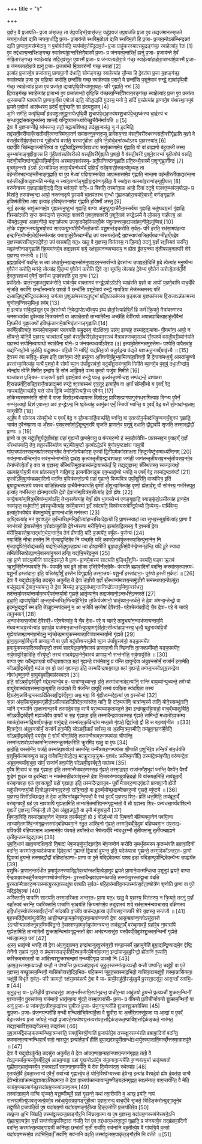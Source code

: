 +++
title = "४"

+++


  
य॒ज्ञेन॒ वै प्र॒जाप॑तिᳶ प्र॒जा अ॑सृजत॒ ता उ॑प॒यड्भि॑रे॒वासृ॑जत॒ यदु॑प॒यज॑ उप॒यज॑ति प्र॒जा ए॒व तद्यज॑मानस्सृजते जघना॒र्धादव॑ द्यति जघना॒र्धाद्धि प्र॒जाᳶ प्र॒जाय॑न्ते स्थविम॒तोऽव॑ द्यति स्थविम॒तो हि प्र॒जाᳶ प्र॒जाय॒न्तेऽस॑म्भिन्द॒न्नव॑ द्यति प्रा॒णाना॒मस॑म्भेदाय॒ न प॒र्याव॑र्तयति॒ यत्प॑र्याव॒र्तये॑दुदाव॒र्तᳶ प्र॒जा ग्राहु॑कस्स्यात्समु॒द्रङ्ग॑च्छ॒ स्वाहेत्या॑ह॒ रेतः॑ [1]  
ए॒व तद्द॑धात्य॒न्तरि॑क्षङ्गच्छ॒ स्वाहेत्या॑हा॒न्तरि॑क्षेणै॒वास्मै॑ प्र॒जाᳶ प्र ज॑नयत्य॒न्तरि॑क्षँ॒ ह्यनु॑ प्र॒जाᳶ प्र॒जाय॑न्ते दे॒वँ स॑वि॒तार॑ङ्गच्छ॒ स्वाहेत्या॑ह सवि॒तृप्र॑सूत ए॒वास्मै॑ प्र॒जाᳶ प्र ज॑नयत्यहोरा॒त्रे ग॑च्छ॒ स्वाहेत्या॑हाहोरा॒त्राभ्या॑मे॒वास्मै॑ प्र॒जाᳶ प्र ज॑नयत्यहोरा॒त्रे ह्यनु॑ प्र॒जाᳶ प्र॒जाय॑न्ते मि॒त्रावरु॑णौ गच्छ॒ स्वाहा॑ [2]  
इत्या॑ह प्र॒जास्वे॒व प्रजा॑तासु प्राणापा॒नौ द॑धाति॒ सोम॑ङ्गच्छ॒ स्वाहेत्या॑ह सौ॒म्या हि दे॒वत॑या प्र॒जा य॒ज्ञङ्ग॑च्छ॒ स्वाहेत्या॑ह प्र॒जा ए॒व य॒ज्ञियाः॑ करोति॒ छन्दाँ॑सि गच्छ॒ स्वाहेत्या॑ह प॒शवो॒ वै छन्दाँ॑सि प॒शूने॒वाव॑ रुन्द्धे॒ द्यावा॑पृथि॒वी ग॑च्छ॒ स्वाहेत्या॑ह प्र॒जा ए॒व प्रजा॑ता॒ द्यावा॑पृथि॒वीभ्या॑मुभ॒यत॒ᳶ परि॑ गृह्णाति॒ नभः॑ [3]  
दि॒व्यङ्ग॑च्छ॒ स्वाहेत्या॑ह प्र॒जाभ्य॑ ए॒व प्रजा॑ताभ्यो॒ वृष्टि॒न्नि य॑च्छत्य॒ग्निव्ँवै॑श्वान॒रङ्ग॑च्छ॒ स्वाहेत्या॑ह प्र॒जा ए॒व प्रजा॑ता अ॒स्याम्प्रति॑ ष्ठापयति प्रा॒णाना॒व्ँवा ए॒षोऽव॑ द्यति॒ यो॑ऽव॒द्यति॑ गु॒दस्य॒ मनो॑ मे॒ हार्दि॑ य॒च्छेत्या॑ह प्रा॒णाने॒व य॑थास्था॒नमुप॑ ह्वयते प॒शोर्वा आल॑ब्धस्य॒ हृद॑यँ॒ शुगृ॑च्छति॒ सा हृ॑दयशू॒लम् [4]  
अ॒भि समे॑ति॒ यत्पृ॑थि॒व्याँ हृ॑दयशू॒लमु॑द्वा॒सये॑त्पृथि॒वीँ शु॒चार्प॑ये॒द्यद॒प्स्व॑पश्शु॒चार्प॑ये॒च्छुष्क॑स्य चा॒र्द्रस्य॑ च स॒न्धावुद्वा॑सयत्यु॒भय॑स्य॒ शान्त्यै॒ यन्द्वि॒ष्यात्तन्ध्या॑येच्छु॒चैवैन॑मर्पयति ॥ [5]  
दे॒वा वै य॒ज्ञमाग्नी॑ध्रे॒ व्य॑भजन्त॒ ततो॒ यद॒त्यशि॑ष्यत॒ तद॑ब्रुव॒न्वस॑तु॒ नु न॑ इ॒दमिति॒ तद्व॑सती॒वरी॑णाव्ँवसतीवरि॒त्वन्तस्मि॑न्प्रा॒तर्न सम॑शक्नुव॒न्तद॒प्सु प्रावे॑शय॒न्ता व॑सती॒वरी॑रभवन्वसती॒वरी॑र्गृह्णाति य॒ज्ञो वै व॑सती॒वरी॑र्य॒ज्ञमे॒वारभ्य॑ गृही॒त्वोप॑ वसति॒ यस्यागृ॑हीता अ॒भि नि॒म्रोचे॒दना॑रब्धोऽस्य य॒ज्ञस्स्या॑त् [6]  
य॒ज्ञव्ँवि च्छि॑न्द्याज्ज्योति॒ष्या॑ वा गृह्णी॒याद्धिर॑ण्यव्ँवाव॒धाय॒ सशु॑क्राणामे॒व गृ॑ह्णाति॒ यो वा॑ ब्राह्म॒णो ब॑हुया॒जी तस्य॒ कुम्भ्या॑नाङ्गृह्णीया॒त्स हि गृ॑ही॒तव॑सतीवरीको वसती॒वरी॑र्गृह्णाति प॒शवो॒ वै व॑सती॒वरीः॑ प॒शूने॒वारभ्य॑ गृही॒त्वोप॑ वसति॒ यद॑न्वी॒पन्तिष्ठ॑न्गृह्णी॒यान्नि॒र्मार्गु॑का अस्मात्प॒शव॑स्स्युᳶ प्रती॒पन्तिष्ठ॑न्गृह्णाति प्रति॒रुध्यै॒वास्मै॑ प॒शून्गृ॑ह्णा॒तीन्द्रः॑ [7]  
वृ॒त्रम॑ह॒न्त्सो ३॑ऽपो ३॑ऽभ्य॑म्रियत॒ तासा॒य्ँयन्मेध्य॑य्ँ य॒ज्ञियँ॒ सदे॑व॒मासी॒त्तदत्य॑मुच्यत॒ ता वह॑न्तीरभव॒न्वह॑न्तीनाङ्गृह्णाति॒ या ए॒व मेध्या॑ य॒ज्ञिया॒स्सदे॑वा॒ आप॒स्तासा॑मे॒व गृ॑ह्णाति॒ नान्त॒मा वह॑न्ती॒रती॑या॒द्यद॑न्त॒मा वह॑न्तीरती॒याद्य॒ज्ञमति॑ मन्येत॒ न स्था॑व॒राणा॑ङ्गृह्णीया॒द्वरु॑णगृहीता॒ वै स्था॑व॒रा यत्स्था॑व॒राणा॑ङ्गृह्णी॒यात् [8]  
वरु॑णेनास्य य॒ज्ञङ्ग्रा॑हये॒द्यद्वै दिवा॒ भव॑त्य॒पो रात्रि॒ᳶ प्र वि॑शति॒ तस्मा॑त्ता॒म्रा आपो॒ दिवा॑ ददृश्रे॒ यन्नक्त॒म्भव॑त्य॒पोऽह॒ᳶ प्र वि॑शति॒ तस्मा॑च्च॒न्द्रा आपो॒ नक्त॑न्ददृश्रे छा॒यायै॑ चा॒तप॑तश्च स॒न्धौ गृ॑ह्णात्यहोरा॒त्रयो॑रे॒वास्मै॒ वर्ण॑ङ्गृह्णाति ह॒विष्म॑तीरि॒मा आप॒ इत्या॑ह ह॒विष्कृ॑तानामे॒व गृ॑ह्णाति ह॒विष्माँ॑ अस्तु [9]  
सूर्य॒ इत्या॑ह॒ सशु॑क्राणामे॒व गृ॑ह्णात्यनु॒ष्टुभा॑ गृह्णाति॒ वाग्वा अ॑नु॒ष्टुग्वा॒चैवैना॒स्सर्व॑या गृह्णाति॒ चतु॑ष्पदय॒र्चा गृ॑ह्णाति॒ त्रिस्सा॑दयति स॒प्त सम्प॑द्यन्ते स॒प्तप॑दा॒ शक्व॑री प॒शव॒श्शक्व॑री प॒शूने॒वाव॑ रुन्द्धे॒ऽस्मै वै लो॒काय॒ गार्ह॑पत्य॒ आ धी॑यते॒ऽमुष्मा॑ आहव॒नीयो॒ यद्गार्ह॑पत्य उपसा॒दये॑द॒स्मिल्लोँ॒के प॑शु॒मान्त्स्या॒द्ययदा॑हव॒नीये॒ऽमुष्मिन्न्॑ [10]  
लो॒के प॑शु॒मान्त्स्या॑दु॒भयो॒रुप॑ सादयत्यु॒भयो॑रे॒वैनँ॑ल्लो॒कयोः॑ पशु॒मन्त॑ङ्करोति स॒र्वत॒ᳶ परि॑ हरति॒ रक्ष॑सा॒मप॑हत्या इन्द्राग्नि॒योर्भा॑ग॒धेयी॒स्स्थेत्या॑ह यथाय॒जुरे॒वैतदाग्नी॑ध्र॒ उप॑ वासयत्ये॒तद्वै य॒ज्ञस्याप॑राजित॒य्ँयदाग्नी॑ध्र॒य्ँयदे॒व य॒ज्ञस्याप॑राजित॒न्तदे॒वैना॒ उप॑ वासयति॒ यत॒ᳵ खलु॒ वै य॒ज्ञस्य॒ वित॑तस्य॒ न क्रि॒यते॒ तदनु॑ य॒ज्ञँ रक्षाँ॒स्यव॑ चरन्ति॒ यद्वह॑न्तीनाङ्गृ॒ह्णाति॑ क्रि॒यमा॑णमे॒व तद्य॒ज्ञस्य॑ शये॒ रक्ष॑सा॒मन॑न्ववचाराय॒ न ह्ये॑ता ई॒लय॒न्त्या तृ॑तीयसव॒नात्परि॑ शेरे य॒ज्ञस्य॒ सन्त॑त्यै ॥ [11]  
ब्र॒ह्म॒वा॒दिनो॑ वदन्ति॒ स त्वा अ॑ध्व॒र्युस्स्या॒द्यस्सोम॑मुपाव॒हर॒न्त्सर्वा॑भ्यो दे॒वता॑भ्य उपाव॒हरे॒दिति॑ हृ॒दे त्वेत्या॑ह मनु॒ष्ये॑भ्य ए॒वैतेन॑ करोति॒ मन॑से॒ त्वेत्या॑ह पि॒तृभ्य॑ ए॒वैतेन॑ करोति दि॒वे त्वा॒ सूर्या॑य॒ त्वेत्या॑ह दे॒वेभ्य॑ ए॒वैतेन॑ करोत्ये॒ताव॑ती॒र्वै दे॒वता॒स्ताभ्य॑ ए॒वैनँ॒ सर्वा॑भ्य उ॒पाव॑हरति पु॒रा वा॒चः [12]  
प्रव॑दितोᳶ प्रातरनुवा॒कमु॒पाक॑रोति॒ याव॑त्ये॒व वाक्तामव॑ रुन्द्धे॒ऽपोऽग्रे॑ऽभि॒ व्याह॑रति य॒ज्ञो वा आपो॑ य॒ज्ञमे॒वाभि वाच॒व्ँवि सृ॑जति॒ सर्वा॑णि॒ छन्दाँ॒स्यन्वा॑ह प॒शवो॒ वै छन्दाँ॑सि प॒शूने॒वाव॑ रुन्द्धे गायत्रि॒या तेज॑स्कामस्य॒ परि॑ दध्यात्त्रि॒ष्टुभे॑न्द्रि॒यका॑मस्य॒ जग॑त्या प॒शुका॑मस्याऽनु॒ष्टुभा॑ प्रति॒ष्ठाका॑मस्य प॒ङ्क्त्या य॒ज्ञका॑मस्य वि॒राजाऽन्न॑कामस्य शृ॒णोत्व॒ग्निस्स॒मिधा॒ हव॑म् [13]  
म॒ इत्या॑ह सवि॒तृप्र॑सूत ए॒व दे॒वता॑भ्यो नि॒वेद्या॒पोऽच्छै॑त्य॒प इ॑ष्य होत॒रित्या॑हेषि॒तँ हि कर्म॑ क्रि॒यते॒ मैत्रा॑वरुणस्य चमसाध्वर्य॒वा द्र॒वेत्या॑ह मि॒त्रावरु॑णौ॒ वा अ॒पान्ने॒तारौ॒ ताभ्या॑मे॒वैना॒ अच्छै॑ति॒ देवी॑रापो अपान्नपा॒दित्या॒हाहु॑त्यै॒वैना॑ नि॒ष्क्रीय॑ गृह्णा॒त्यथो॑ ह॒विष्कृ॑तानामे॒वाभिघृ॑तानाङ्गृह्णाति [14]  
कार्षि॑र॒सीत्या॑ह॒ शम॑लमे॒वासा॒मप॑ प्लावयति समु॒द्रस्य॒ वोऽक्षि॑त्या॒ उन्न॑य॒ इत्या॑ह॒ तस्मा॑द॒द्यमा॑नाᳶ पी॒यमा॑ना॒ आपो॒ न क्षी॑यन्ते॒ योनि॒र्वै य॒ज्ञस्य॒ चात्वा॑लय्ँ य॒ज्ञो व॑सती॒वरीर्॑होतृचम॒सञ्च॑ मैत्रावरुणचम॒सञ्च॑ सँ॒स्पर्श्य॑ वसती॒वरी॒र्व्यान॑यति य॒ज्ञस्य॑ सयोनि॒त्वायाथो॒ स्वादे॒वैना॒ योने॒ᳶ प्र ज॑नय॒त्यध्व॒र्योऽवे॑र॒पा (३) इत्या॑हो॒तेम॑नन्नमुरु॒तेमाᳶ प॒श्येति॒ वावैतदा॑ह॒ यद्य॑ग्निष्टो॒मो जु॒होति॒ यद्यु॒क्थ्यᳶ॑ परि॒धौ नि मा॑र्ष्टि॒ यद्य॑तिरा॒त्रो यजु॒र्वद॒न्प्र प॑द्यते यज्ञक्रतू॒नाव्व्ँयावृ॑त्त्यै ॥ [15]  
दे॒वस्य॑ त्वा सवि॒तुᳶ प्र॑स॒व इति॒ ग्रावा॑ण॒मा द॑त्ते॒ प्रसू॑त्या अ॒श्विनो॑र्बा॒हुभ्या॒मित्या॑हा॒श्विनौ॒ हि दे॒वाना॑मध्व॒र्यू आस्ता॑म्पू॒ष्णो हस्ता॑भ्या॒मित्या॑ह॒ यत्यै॑ प॒शवो॒ वै सोमो॑ व्या॒न उ॑पाँशु॒सव॑नो॒ यदु॑पाँशु॒सव॑नम॒भि मिमी॑ते व्या॒नमे॒व प॒शुषु॑ दधा॒तीन्द्रा॑य॒ त्वेन्द्रा॑य॒ त्वेति॑ मिमीत॒ इन्द्रा॑य॒ हि सोम॑ आह्रि॒यते॒ पञ्च॒ कृत्वो॒ यजु॑षा मिमीते [16]  
पञ्चा॑क्षरा प॒ङ्क्तिᳶ पाङ्क्तो॑ य॒ज्ञो य॒ज्ञमे॒वाव॑ रुन्द्धे॒ पञ्च॒ कृत्व॑स्तू॒ष्णीन्दश॒ सम्प॑द्यन्ते॒ दशा॑क्षरा वि॒राडन्न॑व्ँवि॒राड्वि॒राजै॒वान्नाद्य॒मव॑ रुन्द्धे श्वा॒त्रास्स्थ॑ वृत्र॒तुर॒ इत्या॑है॒ष वा अ॒पाँ सो॑मपी॒थो य ए॒वव्ँ वेद॒ नाप्स्वार्ति॒मार्च्छ॑ति॒ यत्ते॑ सोम दि॒वि ज्योति॒रित्या॑है॒भ्य ए॒वैन॑म् [17]  
लो॒केभ्य॒स्सम्भ॑रति॒ सोमो॒ वै राजा॒ दिशो॒ऽभ्य॑ध्याय॒त्स दिशोऽनु॒ प्रावि॑श॒त्प्रागपा॒गुद॑गध॒रागित्या॑ह दि॒ग्भ्य ए॒वैनँ॒ सम्भ॑र॒त्यथो॒ दिश॑ ए॒वास्मा॒ अव॑ रु॒न्द्धेऽम्ब॒ नि ष्व॒रेत्या॑ह॒ कामु॑का एनँ॒ स्त्रियो॑ भवन्ति॒ य ए॒वव्ँ वेद॒ यत्ते॑ सो॒मादा॑भ्य॒न्नाम॒ जागृ॒वीति॑ [18]  
आ॒है॒ष वै सोम॑स्य सोमपी॒थो य ए॒वव्ँ वेद॒ न सौ॒म्यामार्ति॒मार्च्छ॑ति॒ घ्नन्ति॒ वा ए॒तत्सोम॒य्ँयद॑भिषु॒ण्वन्त्यँ॒शूनप॑ गृह्णाति॒ त्राय॑त ए॒वैन॑म्प्रा॒णा वा अँ॒शवᳶ॑ प॒शव॒स्सोमो॒ऽँ॒शून्पुन॒रपि॑ सृजति प्रा॒णाने॒व प॒शुषु॑ दधाति॒ द्वौद्वा॒वपि॑ सृजति॒ तस्मा॒द्द्वौद्वौ॑ प्रा॒णाः ॥ [19]  
प्रा॒णो वा ए॒ष यदु॑पाँ॒शुर्यदु॑पाँ॒श्व॑ग्रा॒ ग्रहा॑ गृ॒ह्यन्ते॑ प्रा॒णमे॒वानु॒ प्र य॑न्त्यरु॒णो ह॑ स्मा॒हौप॑वेशिᳶ प्रातस्सव॒न ए॒वाहय्ँ य॒ज्ञँ सँस्था॑पयामि॒ तेन॒ तत॒स्सँस्थि॑तेन चरा॒मीत्य॒ष्टौ कृत्वोऽग्रे॒ऽभि षु॑णोत्य॒ष्टाक्ष॑रा गाय॒त्री गा॑य॒त्रम्प्रा॑तस्सव॒नम्प्रा॑तस्सव॒नमे॒व तेना॑प्नो॒त्येका॑दश॒ कृत्वो॑ द्वि॒तीय॒मेका॑दशाक्षरा त्रि॒ष्टुप्त्रैष्टु॑भ॒म्माध्य॑न्दिनम् [20]  
सव॑न॒म्माध्य॑न्दिनमे॒व सव॑न॒न्तेना॑प्नोति॒ द्वाद॑श॒ कृत्व॑स्तृ॒तीय॒न्द्वाद॑शाक्षरा॒ जग॑ती॒ जाग॑तन्तृतीयसव॒नन्तृ॑तीयसव॒नमे॒व तेना॑प्नोत्ये॒ताँ ह॒ वाव स य॒ज्ञस्य॒ सँस्थि॑तिमुवा॒चास्क॑न्दा॒यास्क॑न्नँ॒ हि तद्यद्य॒ज्ञस्य॒ सँस्थि॑तस्य॒ स्कन्द॒त्यथो॒ खल्वा॑हुर्गाय॒त्री वाव प्रा॑तस्सव॒ने नाति॒वाद॒ इत्यन॑तिवादुक एन॒म्भ्रातृ॑व्यो भवति॒ य ए॒वव्ँ वेद॒ तस्मा॑द॒ष्टाव॑ष्टौ [21]  
कृत्वो॑ऽभि॒षुत्य॑म्ब्रह्मवा॒दिनो॑ वदन्ति प॒वित्र॑वन्तो॒ऽन्ये ग्रहा॑ गृ॒ह्यन्ते॒ किम्प॑वित्र उपाँ॒शुरिति॒ वाक्प॑वित्र॒ इति॑ ब्रूयाद्वा॒चस्पत॑ये पवस्व वाजि॒न्नित्या॑ह वा॒चैवैन॑म्पवयति॒ वृष्णो॑ अँ॒शुभ्या॒मित्या॑ह॒ वृष्णो॒ ह्ये॑तावँ॒शू यौ सोम॑स्य॒ गभ॑स्तिपूत॒ इत्या॑ह॒ गभ॑स्तिना॒ ह्ये॑नम्प॒वय॑ति दे॒वो दे॒वाना॑म्प॒वित्र॑म॒सीत्या॑ह दे॒वो ह्ये॑षः [22]  
सन्दे॒वाना॑म्प॒वित्र॒य्ँयेषा॑म्भा॒गोऽसि॒ तेभ्य॒स्त्वेत्या॑ह॒ येषाँ॒ ह्ये॑ष भा॒गस्तेभ्य॑ एनङ्गृ॒ह्णाति॒ स्वाङ्कृ॑तो॒ऽसीत्या॑ह प्रा॒णमे॒व स्वम॑कृत॒ मधु॑मतीर्न॒ इष॑स्कृ॒धीत्या॑ह॒ सर्व॑मे॒वास्मा॑ इ॒दँ स्व॑दयति॒ विश्वे॑भ्यस्त्वेन्द्रि॒येभ्यो॑ दि॒व्येभ्य॒ᳶ पार्थि॑वेभ्य॒ इत्या॑हो॒भये॑ष्वे॒व दे॑वमनु॒ष्येषु॑ प्रा॒णान्द॑धाति॒ मन॑स्त्वा [23]  
अ॒ष्ट्वित्या॑ह॒ मन॑ ए॒वाश्ञु॑त उ॒र्व॑न्तरि॑क्ष॒मन्वि॒हीत्या॑हान्तरिक्षदेव॒त्यो॑ हि प्रा॒णस्स्वाहा॑ त्वा सुभव॒स्सूर्या॒येत्या॑ह प्रा॒णा वै स्वभ॑वसो दे॒वास्तेष्वे॒व प॒रोक्ष॑ञ्जुहोति दे॒वेभ्य॑स्त्वा मरीचि॒पेभ्य॒ इत्या॑हादि॒त्यस्य॒ वै र॒श्मयो॑ दे॒वा म॑रीचि॒पास्तेषा॒न्तद्भा॑ग॒धेय॒न्ताने॒व तेन॑ प्रीणाति॒ यदि॑ का॒मये॑त॒ वर्षु॑कᳶ प॒र्जन्यः॑ [24]  
स्या॒दिति॒ नीचा॒ हस्ते॑न॒ नि मृ॑ज्या॒द्वृष्टि॑मे॒व नि य॑च्छति॒ यदि॑ का॒मये॒ताव॑र्षुकस्स्या॒दित्यु॑त्ता॒नेन॒ नि मृ॑ज्या॒द्वृष्टि॑मे॒वोद्य॑च्छति॒ यद्य॑भि॒चरे॑द॒मुञ्ज॒ह्यथ॑ त्वा होष्या॒मीति॑ ब्रूया॒दाहु॑तिमे॒वैन॑म्प्रे॒प्सन्‌ह॑न्ति॒ यदि॑ दू॒रे स्यादा तमि॑तोस्तिष्ठेत्प्रा॒णमे॒वास्या॑नु॒गत्य॑ हन्ति॒ यद्य॑भि॒चरे॑द॒मुष्य॑ [25]  
त्वा॒ प्रा॒णे सा॑दया॒मीति॑ सादये॒दस॑न्नो॒ वै प्रा॒णᳶ प्रा॒णमे॒वास्य॑ सादयति ष॒ड्भिरँ॒शुभिᳶ॑ पवयति॒ षड्वा ऋ॒तव॑ ऋ॒तुभि॑रे॒वैन॑म्पवयति॒ त्रिᳶ प॑वयति॒ त्रय॑ इ॒मे लो॒का ए॒भिरे॒वैनँ॑ल्लो॒कैᳶ प॑वयति ब्रह्मवा॒दिनो॑ वदन्ति॒ कस्मा॑त्स॒त्यात्त्रयᳶ॑ पशू॒नाँ हस्ता॑दाना॒ इति॒ यत्त्रिरु॑पाँ॒शुँ हस्ते॑न विगृ॒ह्णाति॒ तस्मा॒त्त्रयᳶ॑ पशू॒नाँ हस्ता॑दाना॒ᳶ पुरु॑षो ह॒स्ती म॒र्कटः॑ ॥ [26]  
दे॒वा वै यद्य॒ज्ञेऽकु॑र्वत॒ तदसु॑रा अकुर्वत॒ ते दे॒वा उ॑पाँ॒शौ य॒ज्ञँ सँ॒स्थाप्य॑मपश्य॒न्तमु॑पाँ॒शौ सम॑स्थापय॒न्तेऽसु॑रा॒ वज्र॑मु॒द्यत्य॑ दे॒वान॒भ्या॑यन्त॒ ते दे॒वा बिभ्य॑त॒ इन्द्र॒मुपा॑धाव॒न्तानिन्द्रो॑ऽन्तर्या॒मेणा॒न्तर॑धत्त॒ तद॑न्तर्या॒मस्या॑न्तर्याम॒त्वय्ँयद॑न्तर्या॒मो गृ॒ह्यते॒ भ्रातृ॑व्याने॒व तद्यज॑मानो॒ऽन्तर्ध॑त्ते॒ऽन्तस्ते॑ [27]  
द॒धा॒मि॒ द्यावा॑पृथि॒वी अ॒न्तरु॒र्व॑न्तरि॑क्ष॒मित्या॑है॒भिरे॒व लो॒कैर्यज॑मानो॒ भ्रातृ॑व्यान॒न्तर्ध॑त्ते॒ ते दे॒वा अ॑मन्य॒न्तेन्द्रो॒ वा इ॒दम॑भू॒द्यद्व॒यँ स्म इति॒ ते॑ऽब्रुव॒न्मघ॑व॒न्ननु॑ न॒ आ भ॒जेति॑ स॒जोषा॑ दे॒वैरव॑रै॒ᳶ परै॒श्चेत्य॑ब्रवी॒द्ये चै॒व दे॒वाᳶ परे॒ ये चाव॑रे॒ तानु॒भयान्॑ [28]  
अ॒न्वाभ॑जत्स॒जोषा॑ दे॒वैरव॑रै॒ᳶ परै॒श्चेत्या॑ह॒ ये चै॒व दे॒वाᳶ परे॒ य चाव॑रे॒ तानु॒भया॑न॒न्वाभ॑जत्यन्तर्या॒मे म॑घवन्मादय॒स्वेत्या॑ह य॒ज्ञादे॒व यज॑मान॒न्नान्तरे॑त्युपया॒मगृ॑हीतो॒ऽसीत्या॑हापा॒नस्य॒ धृत्यै॒ यदु॒भाव॑पवि॒त्रौ गृ॒ह्येया॑ताम्प्रा॒णम॑पा॒नोऽनु॒ न्यृ॑च्छेत्प्र॒मायु॑कस्स्यात्प॒वित्र॑वानन्तर्या॒मो गृ॑ह्यते [29]  
प्रा॒णा॒पा॒नयो॒र्विधृ॑त्यै प्राणापा॒नौ वा ए॒तौ यदु॑पाँश्वन्तर्या॒मौ व्या॒न उ॑पाँशु॒सव॑नो॒ यङ्का॒मये॑त प्र॒मायु॑कस्स्या॒दित्यसँ॑स्पृष्टौ॒ तस्य॑ सादयेद्व्या॒नेनै॒वास्य॑ प्राणापा॒नौ वि च्छि॑नत्ति ता॒जक्प्रमी॑यते॒ यङ्का॒मये॑त॒ सर्व॒मायु॑रिया॒दिति॒ सँस्पृ॑ष्टौ॒ तस्य॑ सादयेद्व्या॒नेनै॒वास्य॑ प्राणापा॒नौ सन्त॑नोति॒ सर्व॒मायु॑रेति ॥ [30]  
वाग्वा ए॒षा यदै॑न्द्रवाय॒वो यदै॑न्द्रवाय॒वाग्रा॒ ग्रहा॑ गृ॒ह्यन्ते॒ वाच॑मे॒वानु॒ प्र य॑न्ति वा॒युन्दे॒वा अ॑ब्रुव॒न्त्सोमँ॒ राजा॑नँ हना॒मेति॒ सो॑ऽब्रवी॒द्वर॑व्ँवृणै॒ मद॑ग्रा ए॒व वो॒ ग्रहा॑ गृह्यान्ता॒ इति॒ तस्मा॑दैन्द्रवाय॒वाग्रा॒ ग्रहा॑ गृह्यन्ते॒ तम॑घ्न॒न्त्सो॑ऽपूय॒त्तन्दे॒वा नोपा॑धृष्णुव॒न्ते वा॒युम॑ब्रुवन्नि॒मन्न॑स्स्वदय [31]  
इति॒ सो॑ऽब्रवी॒द्वर॑व्ँवृणै मद्देव॒त्या॑न्ये॒व व॒ᳶ पात्रा॑ण्युच्यान्ता॒ इति॒ तस्मा॑न्नानादेव॒त्या॑नि॒ सन्ति॑ वाय॒व्या॑न्युच्यन्ते॒ तमे॑भ्यो वा॒युरे॒वास्व॑दय॒त्तस्मा॒द्यत्पूय॑ति॒ तत्प्र॑वा॒ते वि ष॑जन्ति वा॒युर्हि तस्य॑ पवयि॒ता स्व॑दयि॒ता तस्य॑ वि॒ग्रह॑ण॒न्नावि॑न्द॒न्त्साऽदि॑तिरब्रवी॒द्वर॑व्ँवृणा॒ अथ॒ मया॒ वि गृ॑ह्णीध्वम्मद्देव॒त्या॑ ए॒व व॒स्सोमाः॑ [32]  
स॒न्ना अ॑स॒न्नित्यु॑पया॒मगृ॑हीतो॒ऽसीत्या॑हादितिदेव॒त्या॑स्तेन॒ यानि॒ हि दा॑रु॒मया॑णि॒ पात्रा॑ण्य॒स्यै तानि॒ योने॒स्सम्भू॑तानि॒ यानि॑ मृ॒न्मया॑नि सा॒क्षात्तान्य॒स्यै तस्मा॑दे॒वमा॑ह॒ वाग्वै परा॒च्यव्या॑कृतावद॒त्ते दे॒वा इन्द्र॑मब्रुवन्नि॒मान्नो॒ वाच॒व्ँव्याकु॒र्विति॒ सो॑ऽब्रवी॒द्वर॑व्ँवृणै॒ मह्य॑ञ्चै॒वैष वा॒यवे॑ च स॒ह गृ॑ह्याता॒ इति॒ तस्मा॑दैन्द्रवाय॒वस्स॒ह गृ॑ह्यते॒ तामिन्द्रो॑ मध्य॒तो॑ऽव॒क्रम्य॒ व्याक॑रो॒त्तस्मा॑दि॒यव्व्ँयाकृ॑ता॒ वागु॑द्यते॒ तस्मा॑त्स॒कृदिन्द्रा॑य मध्य॒तो गृ॑ह्यते॒ द्विर्वा॒यवे॒ द्वौ हि स वरा॒ववृ॑णीत ॥ [33]  
मि॒त्रन्दे॒वा अ॑ब्रुव॒न्त्सोमँ॒ राजा॑नँ हना॒मेति॒ सो॑ऽब्रवी॒न्नाहँ सर्व॑स्य॒ वा अ॒हम्मि॒त्रम॒स्मीति॒ तम॑ब्रुव॒न्‌हना॑मै॒वेति॒ सो॑ऽब्रवी॒द्वर॑व्ँवृणै॒ पय॑सै॒व मे॒ सोमँ॑ श्रीण॒न्निति॒ तस्मा॑न्मैत्रावरु॒णम्पय॑सा श्रीणन्ति॒ तस्मा॑त्प॒शवोऽपा॑क्रामन्मि॒त्रस्सन्क्रू॒रम॑क॒रिति॑ क्रू॒रमि॑व॒ खलु॒ वा ए॒षः [34]  
क॒रो॒ति॒ यस्सोमे॑न॒ यज॑ते॒ तस्मा॑त्प॒शवोऽप॑ क्रामन्ति॒ यन्मै॑त्रावरु॒णम्पय॑सा श्री॒णाति॑ प॒शुभि॑रे॒व तन्मि॒त्रँ स॑म॒र्धय॑ति प॒शुभि॒र्यज॑मानम्पु॒रा खलु॒ वावैवम्मि॒त्रो॑ऽवे॒दप॒ मत्क्रू॒रञ्च॒क्रुषᳶ॑ प॒शव॑ᳵ क्रमिष्य॒न्तीति॒ तस्मा॑दे॒वम॑वृणीत॒ वरु॑णन्दे॒वा अ॑ब्रुव॒न्त्वयाँ॑श॒भुवा॒ सोमँ॒ राजा॑नँ हना॒मेति॒ सो॑ऽब्रवी॒द्वर॑व्ँवृणै॒ मह्य॑ञ्च [35]  
ए॒वैष मि॒त्राय॑ च स॒ह गृ॑ह्याता॒ इति॒ तस्मा॑न्मैत्रावरु॒णस्स॒ह गृ॑ह्यते॒ तस्मा॒द्राज्ञा॒ राजा॑नमँश॒भुवा॑ घ्नन्ति॒ वैश्ये॑न॒ वैश्यँ॑ शू॒द्रेण॑ शू॒द्रन्न वा इ॒दन्दिवा॒ न नक्त॑मासी॒दव्या॑वृत्त॒न्ते दे॒वा मि॒त्रावरु॑णावब्रुवन्नि॒दन्नो॒ वि वा॑सयत॒मिति॒ ताव॑ब्रूता॒व्ँँ वर॑व्वृणावहा॒ एक॑ ए॒वावत्पूर्वो॒ ग्रहो॑ गृह्याता॒ इति॒ तस्मा॑दैन्द्रवाय॒वᳶ पूर्वो॑ मैत्रावरु॒णाद्गृ॑ह्यते प्राणापा॒नौ ह्ये॑तौ यदु॑पाँश्वन्तर्या॒मौ मि॒त्रोऽह॒रज॑नय॒द्वरु॑णो॒ रात्रि॒न्ततो॒ वा इ॒दव्व्ँयौ॑च्छ॒द्यन्मै॑त्रावरु॒णो गृ॒ह्यते॒ व्यु॑ष्ट्यै ॥ [36]  
य॒ज्ञस्य॒ शिरो॑ऽच्छिद्यत॒ ते दे॒वा अ॒श्विना॑वब्रुवन्भि॒षजौ॒ वै स्थ॑ इ॒दय्ँ य॒ज्ञस्य॒ शिर॒ᳶ प्रति॑ धत्त॒मिति॒ ताव॑ब्रूता॒व्ँँ वर॑व्वृणावहै॒ ग्रह॑ ए॒व ना॒वत्रापि॑ गृह्यता॒मिति॒ ताभ्या॑मे॒तमा॑श्वि॒नम॑गृह्ण॒न्ततो॒ वै तौ य॒ज्ञस्य॒ शिर॒ᳶ प्रत्य॑धत्ता॒य्यँदा॑श्वि॒नो गृ॒ह्यते॑ य॒ज्ञस्य॒ निष्कृ॑त्यै॒ तौ दे॒वा अ॑ब्रुव॒न्नपू॑तौ॒ वा इ॒मौ म॑नुष्यच॒रौ [37]  
भि॒षजा॒विति॒ तस्मा॑द्ब्राह्म॒णेन॑ भेष॒जन्न का॒र्य॑मपू॑तो॒ ह्ये ३॑ षो॑ऽमे॒ध्यो यो भि॒षक्तौ ब॑हिष्पवमा॒नेन॑ पवयि॒त्वा ताभ्या॑मे॒तमा॑श्वि॒नम॑गृह्ण॒न्तस्मा॑द्बहिष्पवमा॒ने स्तु॒त आ॑श्वि॒नो गृ॑ह्यते॒ तस्मा॑दे॒वव्ँवि॒दुषा॑ बहिष्पवमा॒न उ॑प॒सद्यᳶ॑ प॒वित्र॒व्ँवै ब॑हिष्पवमा॒न आ॒त्मान॑मे॒व प॑वयते॒ तयो॑स्त्रे॒धा भैष॑ज्य॒व्ँवि न्य॑दधुर॒ग्नौ तृ॑तीयम॒प्सु तृती॑यम्ब्राह्म॒णे तृती॑य॒न्तस्मा॑दुदपा॒त्रम् [38]  
उ॒प॒नि॒धाय॑ ब्राह्म॒णन्द॑क्षिण॒तो नि॒षाद्य॑ भेष॒जङ्कु॑र्या॒द्याव॑दे॒व भे॑ष॒जन्तेन॑ करोति स॒मर्धु॑कमस्य कृ॒तम्भ॑वति ब्रह्मवा॒दिनो॑ वदन्ति॒ कस्मा॑त्स॒त्यादेक॑पात्रा द्विदेव॒त्या॑ गृ॒ह्यन्ते॑ द्वि॒पात्रा॑ हूयन्त॒ इति॒ यदेक॑पात्रा गृ॒ह्यन्ते॒ तस्मा॒देको॑ऽन्तर॒तᳶ प्रा॒णो द्वि॒पात्रा॑ हूयन्ते॒ तस्मा॒द्द्वौद्वौ॑ ब॒हिष्टा॑त्प्रा॒णाᳶ प्रा॒णा वा ए॒ते यद्द्वि॑देव॒त्याः॑ प॒शव॒ इडा॒ यदिडा॒म्पूर्वा॑न्द्विदेव॒त्ये॑भ्य उप॒ह्वये॑त [39]  
प॒शुभिᳶ॑ प्रा॒णान॒न्तर्द॑धीत प्र॒मायु॑कस्स्याद्द्विदेव॒त्या॑न्भक्षयि॒त्वेडा॒मुप॑ ह्वयते प्रा॒णाने॒वात्मन्धि॒त्वा प॒शूनुप॑ ह्वयते॒ वाग्वा ऐ॑न्द्रवाय॒वश्चक्षु॑र्मैत्रावरु॒णश्श्रोत्र॑माश्वि॒नᳶ पु॒रस्ता॑दैन्द्रवाय॒वम्भ॑क्षयति॒ तस्मा॑त्पु॒रस्ता॑द्वा॒चा व॑दति पु॒रस्ता॑न्मैत्रावरु॒णन्तस्मा॑त्पु॒रस्ता॒च्चक्षु॑षा पश्यति स॒र्वतᳶ॑ परि॒हार॑माश्वि॒नन्तस्मा॑त्स॒र्वत॒श्श्रोत्रे॑ण शृणोति प्रा॒णा वा ए॒ते यद्द्वि॑देव॒त्याः॑ [40]  
अरि॑क्तानि॒ पात्रा॑णि सादयति॒ तस्मा॒दरि॑क्ता अन्तर॒तᳶ प्रा॒णा यत॒ᳵ खलु॒ वै य॒ज्ञस्य॒ वित॑तस्य॒ न क्रि॒यते॒ तदनु॑ य॒ज्ञँ रक्षाँ॒स्यव॑ चरन्ति॒ यदरि॑क्तानि॒ पात्रा॑णि सा॒दय॑ति क्रि॒यमा॑णमे॒व तद्य॒ज्ञस्य॑ शये॒ रक्ष॑सा॒मन॑न्ववचाराय॒ दक्षि॑णस्य हवि॒र्धान॒स्योत्त॑रस्याव्ँवर्त॒न्याँ सा॑दयति वा॒च्ये॑व वाच॑न्दधा॒त्या तृ॑तीयसव॒नात्परि॑ शेरे य॒ज्ञस्य॒ सन्त॑त्यै ॥ [41]  
बृह॒स्पति॑र्दे॒वाना॑म्पु॒रोहि॑त॒ आसी॒च्छण्डा॒मर्का॒वसु॑राणा॒म्ब्रह्म॑ण्वन्तो दे॒वा आस॒न्ब्रह्म॑ण्व॒न्तोऽसु॑रा॒स्ते ३॑ऽन्यो॑न्यन्नाश॑क्नुवन्न॒भिभ॑वितु॒न्ते दे॒वाश्शण्डा॒मर्का॒वुपा॑मन्त्रयन्त॒ ताव॑ब्रूता॒व्ँँ वर॑व्वृणावहै॒ ग्रहा॑वे॒व ना॒वत्रापि॑ गृह्येता॒मिति॒ ताभ्या॑मे॒तौ शु॒क्राम॒न्थिना॑वगृह्ण॒न्ततो॑ दे॒वा अभ॑व॒न्परासु॑रा॒ यस्यै॒वव्ँवि॒दुष॑श्शु॒क्राम॒न्थिनौ॑ गृ॒ह्येते॒ भव॑त्या॒त्मना॒ परा॑ [42]  
अ॒स्य॒ भ्रातृ॑व्यो भवति॒ तौ दे॒वा अ॑प॒नुद्या॒त्मन॒ इन्द्रा॑याजुहवु॒रप॑नुत्तौ॒ शण्डा॒मर्कौ॑ स॒हामुनेति॑ ब्रूया॒द्यन्द्वि॒ष्याद्यमे॒व द्वेष्टि॒ तेनै॑नौ स॒हाप॑ नुदते॒ स प्र॑थ॒मस्सङ्कृ॑तिर्वि॒श्वक॒र्मेत्ये॒वैना॑वा॒त्मन॒ इन्द्रा॑याजुहवु॒रिन्द्रो॒ ह्ये॑तानि॑ रू॒पाणि॒ करि॑क्र॒दच॑रद॒सौ वा आ॑दि॒त्यश्शु॒क्रश्च॒न्द्रमा॑ म॒न्थ्य॑पि॒गृह्य॒ प्राञ्चौ॒ निः [43]  
क्रा॒म॒त॒स्तस्मा॒त्प्राञ्चौ॒ यन्तौ॒ न प॑श्यन्ति प्र॒त्यञ्चा॑वा॒वृत्य॑ जुहुत॒स्तस्मा॑त्प्र॒त्यञ्चौ॒ यन्तौ॑ पश्यन्ति॒ चक्षु॑षी॒ वा ए॒ते य॒ज्ञस्य॒ यच्छु॒क्राम॒न्थिनौ॒ नासि॑कोत्तरवे॒दिर॒भितᳶ॑ परि॒क्रम्य॑ जुहुत॒स्तस्मा॑द॒भितो॒ नासि॑का॒ञ्चक्षु॑षी॒ तस्मा॒न्नासि॑कया॒ चक्षु॑षी॒ विधृ॑ते स॒र्वत॒ᳶ परि॑ क्रामतो॒ रक्ष॑सा॒मप॑हत्यै दे॒वा वै याᳶ प्राची॒राहु॑ती॒रजु॑हवु॒र्ये पु॒रस्ता॒दसु॑रा॒ आस॒न्ताँ स्ताभि॒ᳶ प्र [44]  
अ॒नु॒द॒न्त॒ याᳶ प्र॒तीची॒र्ये प॒श्चादसु॑रा॒ आस॒न्ताँस्ताभि॒रपा॑नुदन्त॒ प्राची॑र॒न्या आहु॑तयो हू॒यन्ते॑ प्र॒त्यञ्चौ॑ शु॒क्राम॒न्थिनौ॑ प॒श्चाच्चै॒व पु॒रस्ता॑च्च॒ यज॑मानो॒ भ्रातृ॑व्या॒न्प्र णु॑दते॒ तस्मा॒त्परा॑चीᳶ प्र॒जाᳶ प्र वी॑यन्ते प्र॒तीची॑र्जायन्ते शु॒क्राम॒न्थिनौ॒ वा अनु॑ प्र॒जाᳶ प्र जा॑यन्ते॒ऽत्त्रीश्चा॒द्या॑श्च सु॒वीराः॑ प्र॒जाᳶ प्र॑ज॒नय॒न्परी॑हि शु॒क्रश्शु॒क्रशो॑चिषा [45]  
सु॒प्र॒जाᳶ प्र॒जाᳶ प्र॑ज॒नय॒न्परी॑हि म॒न्थी म॒न्थिशो॑चि॒षेत्या॑है॒ता वै सु॒वीरा॒ या अ॒त्त्रीरे॒तास्सु॑प्र॒जा या आ॒द्या॑ य ए॒वव्ँ वेदा॒त्त्र्य॑स्य प्र॒जा जा॑यते॒ नाद्या॑ प्र॒जाप॑ते॒रक्ष्य॑श्वय॒त्तत्परा॑पत॒त्तद्विक॑ङ्कत॒म्प्रावि॑श॒त्तद्विक॑ङ्कते॒ नार॑मत॒ तद्यव॒म्प्रावि॑श॒त्तद्यवे॑ऽरमत॒ तद्यव॑स्य [46]  
य॒व॒त्वय्यँद्वैक॑ङ्कतम्मन्थिपा॒त्रम्भव॑ति॒ सक्तु॑भिश्श्री॒णाति॑ प्र॒जाप॑तेरे॒व तच्चक्षु॒स्सम्भ॑रति ब्रह्मवा॒दिनो॑ वदन्ति॒ कस्मा॑त्स॒त्यान्म॑न्थिपा॒त्रँ सदो॒ नाश्ञु॑त॒ इत्या॑र्तपा॒त्रँ हीति॑ ब्रूया॒द्यद॑श्ञुवी॒तान्धो॑ऽध्व॒र्युस्स्या॒दार्ति॒मार्च्छे॒त्तस्मा॒न्नाश्ञु॑ते ॥ [47]  
दे॒वा वै यद्य॒ज्ञेऽकु॑र्वत॒ तदसु॑रा अकुर्वत॒ ते दे॒वा आ॑ग्रय॒णाग्रा॒न्ग्रहा॑नपश्य॒न्तान॑गृह्णत॒ ततो॒ वै तेऽग्र॒म्पर्या॑य॒न्यस्यै॒वव्ँवि॒दुष॑ आग्रय॒णाग्रा॒ ग्रहा॑ गृ॒ह्यन्तेऽग्र॑मे॒व स॑मा॒नाना॒म्पर्ये॑ति रु॒ग्णव॑त्य॒र्चा भ्रातृ॑व्यवतो गृह्णीया॒द्भ्रातृ॑व्यस्यै॒व रु॒क्त्वाऽग्रँ॑ समा॒नाना॒म्पर्ये॑ति॒ ये दे॑वा दि॒व्येका॑दश॒ स्थेत्या॑ह [48]  
ए॒ताव॑ती॒र्वै दे॒वता॒स्ताभ्य॑ ए॒वैनँ॒ सर्वा॑भ्यो गृह्णात्ये॒ष ते॒ योनि॒र्विश्वे॑भ्यस्त्वा दे॒वेभ्य॒ इत्या॑ह वैश्वदे॒वो ह्ये॑ष दे॒वत॑या॒ वाग्वै दे॒वेभ्योऽपा॑क्रामद्य॒ज्ञायाऽति॑ष्ठमाना॒ ते दे॒वा वा॒च्यप॑क्रान्तायान्तू॒ष्णीङ्ग्रहा॑नगृह्णत॒ साऽम॑न्यत॒ वाग॒न्तर्य॑न्ति॒ वै मेति॒ साग्र॑य॒णम्प्रत्याग॑च्छ॒त्तदा॑ग्रय॒णस्या॑ग्रयण॒त्वम् [49]  
तस्मा॑दाग्रय॒णे वाग्वि सृ॑ज्यते॒ यत्तू॒ष्णीम्पूर्वे॒ ग्रहा॑ गृ॒ह्यन्ते॒ यथा॑ त्सा॒रीय॑ति म॒ आख॒ इय॑ति॒ नाप॑ रात्स्या॒मीत्यु॑पावसृ॒जत्ये॒वमे॒व तद॑ध्व॒र्युरा॑ग्रय॒णङ्गृ॑ही॒त्वा य॒ज्ञमा॒रभ्य॒ वाच॒व्ँवि सृ॑जते॒ त्रिर्हिङ्क॑रोत्युद्गा॒तॄने॒व तद्वृ॑णीते प्र॒जाप॑ति॒र्वा ए॒ष यदा॑ग्रय॒णो यदा॑ग्रय॒णङ्गृ॑ही॒त्वा हि॑ङ्क॒रोति॑ प्र॒जाप॑तिरे॒व [50]  
तत्प्र॒जा अ॒भि जि॑घ्रति॒ तस्मा॑द्व॒त्सञ्जा॒तङ्गौर॒भि जि॑घ्रत्या॒त्मा वा ए॒ष य॒ज्ञस्य॒ यदा॑ग्रय॒णस्सव॑नेसवने॒ऽभि गृ॑ह्णात्या॒त्मन्ने॒व य॒ज्ञँ सन्त॑नोत्यु॒परि॑ष्टा॒दा न॑यति॒ रेत॑ ए॒व तद्द॑धात्य॒धस्ता॒दुप॑ गृह्णाति॒ प्र ज॑नयत्ये॒व तद्ब्र॑ह्मवा॒दिनो॑ वदन्ति॒ कस्मा॑त्स॒त्याद्गा॑य॒त्री कनि॑ष्ठा॒ छन्द॑साँ स॒ती सर्वा॑णि॒ सव॑नानि वह॒तीत्ये॒ष वै गा॑यत्रि॒यै व॒त्सो यदा॑ग्रय॒णस्तमे॒व तद॑भिनि॒वर्तँ॒ सर्वा॑णि॒ सव॑नानि वहति॒ तस्मा॑द्व॒त्सम॒पाकृ॑त॒ङ्गौर॒भि नि व॑र्तते ॥ [51]  

